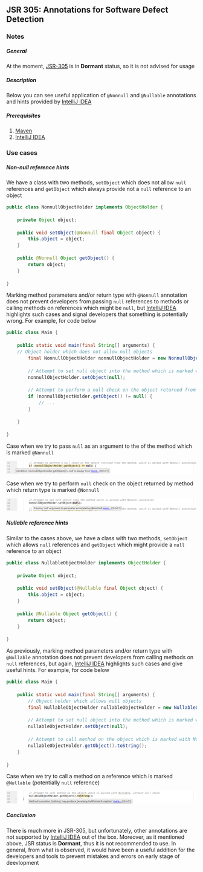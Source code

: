 ## JSR 305: Annotations for Software Defect Detection

### Notes

##### General
At the moment, [JSR-305](https://jcp.org/en/jsr/detail?id=305) is in **Dormant** status, so it is not advised for usage

##### Description
Below you can see useful application of `@Nonnull` and `@Nullable` annotations and hints provided by [IntelliJ IDEA](https://www.jetbrains.com/idea/)

##### Prerequisites
1. [Maven](https://maven.apache.org/)
2. [IntelliJ IDEA](https://www.jetbrains.com/idea/)

### Use cases

##### Non-null reference hints
We have a class with two methods, `setObject` which does not allow `null` references and `getObject` which always provide not a `null` reference to an object
```java
public class NonnullObjectHolder implements ObjectHolder {

    private Object object;

    public void setObject(@Nonnull final Object object) {
        this.object = object;
    }

    public @Nonnull Object getObject() {
        return object;
    }

}
```
Marking method parameters and/or return type with `@Nonnull` annotation does not prevent developers from passing `null` references to methods or calling methods on references which might be `null`, but [IntelliJ IDEA](https://www.jetbrains.com/idea/) highlights such cases and signal developers that something is potentially wrong. For example, for code below
```java
public class Main {

    public static void main(final String[] arguments) {
    // Object holder which does not allow null objects
        final NonnullObjectHolder nonnullObjectHolder = new NonnullObjectHolder();
    
        // Attempt to set null object into the method which is marked with Nonnull annotation
        nonnullObjectHolder.setObject(null);
    
        // Attempt to perform a null check on the object returned from the method, which is marked with Nonnull annotation
        if (nonnullObjectHolder.getObject() != null) {
            // ...
        }
        
    }

}
```
Case when we try to pass `null` as an argument to the of the method which is marked `@Nonnull`

![jsr-305-nonnull-check-1.png](screenshots/jsr-305-nonnull-check-1.png)

Case when we try to perform `null` check on the object returned by method which return type is marked `@Nonnull`

![jsr-305-nonnull-check-2.png](screenshots/jsr-305-nonnull-check-2.png)

##### Nullable reference hints
Similar to the cases above, we have a class with two methods, `setObject` which allows `null` references and `getObject` which might provide a `null` reference to an object
```java
public class NullableObjectHolder implements ObjectHolder {

    private Object object;

    public void setObject(@Nullable final Object object) {
        this.object = object;
    }

    public @Nullable Object getObject() {
        return object;
    }

}
``` 
As previously, marking method parameters and/or return type with `@Nullable` annotation does not prevent developers from calling methods on `null` references, but again, [IntelliJ IDEA](https://www.jetbrains.com/idea/) highlights such cases and give useful hints. For example, for code below
```java
public class Main {

    public static void main(final String[] arguments) {
        // Object holder which allows null objects
        final NullableObjectHolder nullableObjectHolder = new NullableObjectHolder();

        // Attempt to set null object into the method which is marked with Nullable annotation
        nullableObjectHolder.setObject(null);

        // Attempt to call method on the object which is marked with Nullable, without null check
        nullableObjectHolder.getObject().toString();
    }

}

```
Case when we try to call a method on a reference which is marked `@Nullable` (potentially `null` reference)

![jsr-305-nullable-check-1.png](screenshots/jsr-305-nullable-check-1.png)

##### Conclusion
There is much more in JSR-305, but unfortunately, other annotations are not supported by [IntelliJ IDEA](https://www.jetbrains.com/idea/) out of the box. Moreover, as it mentioned above, JSR status is **Dormant**, thus it is not recommended to use. In general, from what is observed, it would have been a useful addition for the developers and tools to prevent mistakes and errors on early stage of deevlopment
